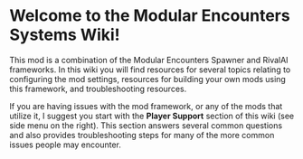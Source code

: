 # Welcome to the Modular Encounters Systems Wiki!

This mod is a combination of the Modular Encounters Spawner and RivalAI frameworks. In this wiki you will find resources for several topics relating to configuring the mod settings, resources for building your own mods using this framework, and troubleshooting resources.

If you are having issues with the mod framework, or any of the mods that utilize it, I suggest you start with the **Player Support** section of this wiki (see side menu on the right). This section answers several common questions and also provides troubleshooting steps for many of the more common issues people may encounter.